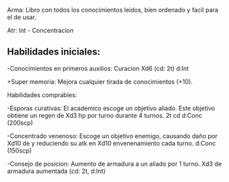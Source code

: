 Arma: Libro con todos los conocimientos leidos, bien ordenado y facil para el de usar.

Atr: Int - Concentracion



## Habilidades iniciales:

-Conocimientos en primeros auxilios: Curacion Xd6 (cd: 2t) d:Int



+Super memoria: Mejora cualquier tirada de conocimientos (+10).



Habilidades comprables:

-Esporas curativas: El academico escoge un objetivo aliado. Este objetivo obtiene un regen de Xd3 hp por turno durante 4 turnos. 2t cd d:Conc (200scp)


-Concentrado venenoso: Escoge un objetivo enemigo, causando daño por Xd10 de y reduciendo su atk en Xd10 envenenamiento cada turno. d:Conc (150scp)

-Consejo de posicion: Aumento de armadura a un aliado por 1 turno. Xd3 de armadura aumentada (cd: 2t, d:Int)